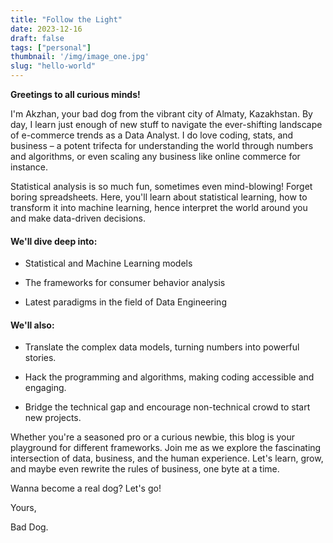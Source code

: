 ```yaml
---
title: "Follow the Light"
date: 2023-12-16
draft: false
tags: ["personal"]
thumbnail: '/img/image_one.jpg'
slug: "hello-world"
---
```

  
**Greetings to all curious minds!**

I'm Akzhan, your bad dog from the vibrant city of Almaty, Kazakhstan. By day, I learn just enough of new stuff to navigate the ever-shifting landscape of e-commerce trends as a Data Analyst. I do love coding, stats, and business – a potent trifecta for understanding the world through numbers and algorithms, or even scaling any business like online commerce for instance.

Statistical analysis is so much fun, sometimes even mind-blowing! Forget boring spreadsheets. Here, you'll learn about statistical learning, how to transform it into machine learning, hence interpret the world around you and make data-driven decisions.

#### **We'll dive deep into:**

- Statistical and Machine Learning models  
  
- The frameworks for consumer behavior analysis  
  
- Latest paradigms in the field of Data Engineering  
  

#### **We'll also:**

- Translate the complex data models, turning numbers into powerful stories.  
  
- Hack the programming and algorithms, making coding accessible and engaging.  
  
- Bridge the technical gap and encourage non-technical crowd to start new projects.  
  

Whether you're a seasoned pro or a curious newbie, this blog is your playground for different frameworks. Join me as we explore the fascinating intersection of data, business, and the human experience. Let's learn, grow, and maybe even rewrite the rules of business, one byte at a time.

Wanna become a real dog? Let's go!

Yours,  

Bad Dog.